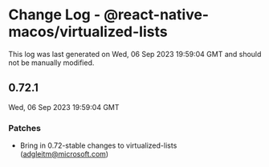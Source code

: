 # Change Log - @react-native-macos/virtualized-lists

This log was last generated on Wed, 06 Sep 2023 19:59:04 GMT and should not be manually modified.

<!-- Start content -->

## 0.72.1

Wed, 06 Sep 2023 19:59:04 GMT

### Patches

- Bring in 0.72-stable changes to virtualized-lists (adgleitm@microsoft.com)
